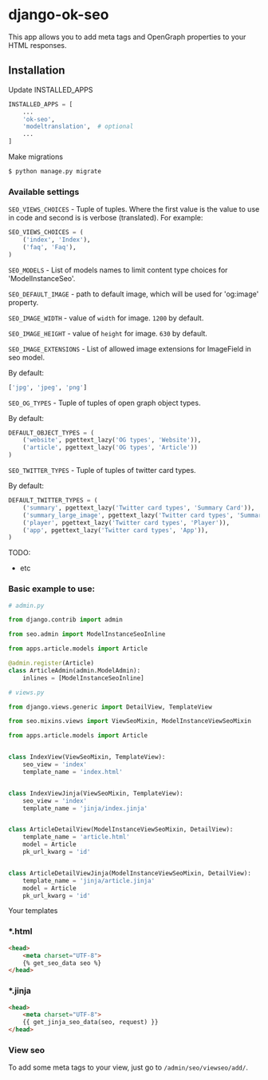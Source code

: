 # django-ok-seo

This app allows you to add meta tags and OpenGraph properties to your HTML responses.

## Installation

Update INSTALLED_APPS

```python
INSTALLED_APPS = [
    ...
    'ok-seo',
    'modeltranslation',  # optional
    ...
]
```

Make migrations
```python
$ python manage.py migrate
```

### Available settings

`SEO_VIEWS_CHOICES` - Tuple of tuples. Where the first value is the 
value to use in code and second is is verbose (translated).
For example:
```python
SEO_VIEWS_CHOICES = (
    ('index', 'Index'),
    ('faq', 'Faq'),
)
```

`SEO_MODELS` - List of models names to limit content type choices for 'ModelInstanceSeo'.

`SEO_DEFAULT_IMAGE` - path to default image, which will be used for 'og:image' property.

`SEO_IMAGE_WIDTH` - value of `width` for image. `1200` by default.

`SEO_IMAGE_HEIGHT` - value of `height` for image. `630` by default.

`SEO_IMAGE_EXTENSIONS` - List of allowed image extensions for ImageField in seo model. 

By default:

```python
['jpg', 'jpeg', 'png']
```

`SEO_OG_TYPES` - Tuple of tuples of open graph object types.

By default:

```python
DEFAULT_OBJECT_TYPES = (
    ('website', pgettext_lazy('OG types', 'Website')),
    ('article', pgettext_lazy('OG types', 'Article'))
)
```

`SEO_TWITTER_TYPES` - Tuple of tuples of twitter card types.

By default:

```python
DEFAULT_TWITTER_TYPES = (
    ('summary', pgettext_lazy('Twitter card types', 'Summary Card')),
    ('summary_large_image', pgettext_lazy('Twitter card types', 'Summary Card with Large Image')),
    ('player', pgettext_lazy('Twitter card types', 'Player')),
    ('app', pgettext_lazy('Twitter card types', 'App')),
)
```

TODO:

* etc

### Basic example to use:


```python
# admin.py

from django.contrib import admin

from seo.admin import ModelInstanceSeoInline

from apps.article.models import Article

@admin.register(Article)
class ArticleAdmin(admin.ModelAdmin):
    inlines = [ModelInstanceSeoInline]
```

```python
# views.py

from django.views.generic import DetailView, TemplateView

from seo.mixins.views import ViewSeoMixin, ModelInstanceViewSeoMixin

from apps.article.models import Article


class IndexView(ViewSeoMixin, TemplateView):
    seo_view = 'index'
    template_name = 'index.html'


class IndexViewJinja(ViewSeoMixin, TemplateView):
    seo_view = 'index'
    template_name = 'jinja/index.jinja'


class ArticleDetailView(ModelInstanceViewSeoMixin, DetailView):
    template_name = 'article.html'
    model = Article
    pk_url_kwarg = 'id'


class ArticleDetailViewJinja(ModelInstanceViewSeoMixin, DetailView):
    template_name = 'jinja/article.jinja'
    model = Article
    pk_url_kwarg = 'id'
```

Your templates

### *.html

```html
<head>
    <meta charset="UTF-8">
    {% get_seo_data seo %}
</head>
```

### *.jinja

```html
<head>
    <meta charset="UTF-8">
    {{ get_jinja_seo_data(seo, request) }}
</head>
```

### View seo

To add some meta tags to your view, just go to `/admin/seo/viewseo/add/`.
